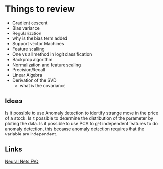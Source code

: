 
# Things to review

- Gradient descent
- Bias variance
- Regularization
- why is the bias term added
- Support vector Machines
- Feature scalling
- One vs all method in logit classification
- Backprop algorithm
- Normalization and feature scaling
- Precision/Recall
- Linear Algebra
- Derivation of the SVD 
   - what is the covariance
## Ideas
Is it possible to use Anomaly detection to identify strange move in the price of a stock.
Is it possible to determine the distribution of the parameter by ploting the data.
Is it possible to use PCA to get independent features to do anomaly detection, this because anomaly detection requires that the variable are independent.
## Links
[Neural Nets FAQ](http://www.faqs.org/faqs/ai-faq/neural-nets/)

